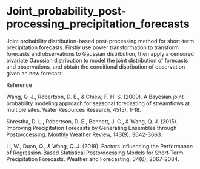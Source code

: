 # Joint_probability_post-processing_precipitation_forecasts
Joint probability distribution-based post-processing method for short-term precipitation forecasts. 
Firstly use power transformation to transform forecasts and observations to Gaussian distribution, then apply a censored bivariate Gaussian distribution to model the joint distribution of forecasts and observations, and obtain the conditional distribution of observation given an new forecast.

Reference

Wang, Q. J., Robertson, D. E., & Chiew, F. H. S. (2009). A Bayesian joint probability modeling approach for seasonal forecasting of streamflows at multiple sites. Water Resources Research, 45(5), 1-18. 

Shrestha, D. L., Robertson, D. E., Bennett, J. C., & Wang, Q. J. (2015). Improving Precipitation Forecasts by Generating Ensembles through Postprocessing. Monthly Weather Review, 143(9), 3642-3663. 

Li, W., Duan, Q., & Wang, Q. J. (2019). Factors Influencing the Performance of Regression-Based Statistical Postprocessing Models for Short-Term Precipitation Forecasts. Weather and Forecasting, 34(6), 2067-2084. 
